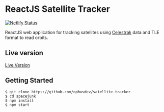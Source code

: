 # ReactJS Satellite Tracker

[![Netlify Status](https://api.netlify.com/api/v1/badges/bbcec464-1ddc-48ae-8c8c-251c0db3fbc3/deploy-status)](https://app.netlify.com/sites/spacejunk-project/deploys)

ReactJS web application for tracking satellites using [Celestrak](https://celestrak.com/) data and TLE format to read orbits.

## Live version
[Live Version](https://spacejunk-project.netlify.com)

## Getting Started

    $ git clone https://github.com/ophusdev/satellite-tracker
    $ cd spacejunk
    $ npm install
    $ npm start
